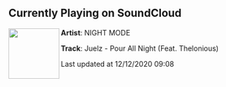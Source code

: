 ## Currently Playing on SoundCloud

[<img align="left" width="100" src="https://i1.sndcdn.com/artworks-yw0MqzfzvhRdtJDm-d6Eemg-t50x50.jpg">](https://soundcloud.com/nightmoderecs/juelz-pour-all-night-feat-thelonious-1)

**Artist**: NIGHT MODE 

**Track**: Juelz - Pour All Night (Feat. Thelonious)

Last updated at 12/12/2020 09:08
